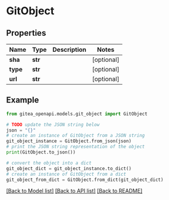 # GitObject


## Properties

Name | Type | Description | Notes
------------ | ------------- | ------------- | -------------
**sha** | **str** |  | [optional] 
**type** | **str** |  | [optional] 
**url** | **str** |  | [optional] 

## Example

```python
from gitea_openapi.models.git_object import GitObject

# TODO update the JSON string below
json = "{}"
# create an instance of GitObject from a JSON string
git_object_instance = GitObject.from_json(json)
# print the JSON string representation of the object
print(GitObject.to_json())

# convert the object into a dict
git_object_dict = git_object_instance.to_dict()
# create an instance of GitObject from a dict
git_object_from_dict = GitObject.from_dict(git_object_dict)
```
[[Back to Model list]](../README.md#documentation-for-models) [[Back to API list]](../README.md#documentation-for-api-endpoints) [[Back to README]](../README.md)


